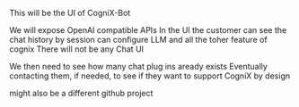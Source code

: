 This will be the UI of CogniX-Bot

We will expose OpenAI compatible APIs 
In the UI the customer can see the chat history by session
can configure LLM and all the toher feature of cognix
There will not be any Chat UI

We then need to see how many chat plug ins aready exists
Eventually contacting them, if needed, to see if they want to support CogniX by design

might also be a different github project